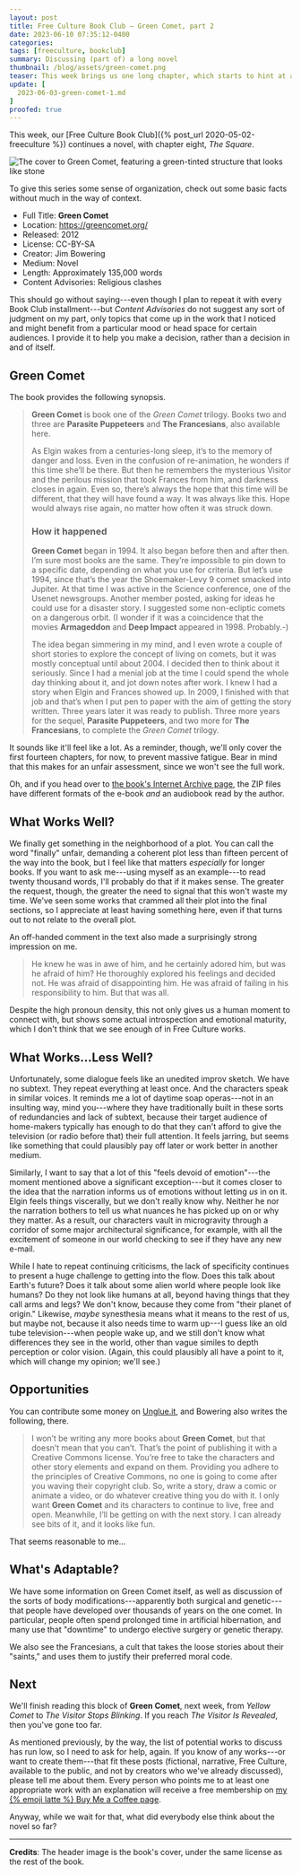 ```yaml
---
layout: post
title: Free Culture Book Club — Green Comet, part 2
date: 2023-06-10 07:35:12-0400
categories:
tags: [freeculture, bookclub]
summary: Discussing (part of) a long novel
thumbnail: /blog/assets/green-comet.png
teaser: This week brings us one long chapter, which starts to hint at a possible plot.
update: [
  2023-06-03-green-comet-1.md
]
proofed: true
---
```


This week, our [Free Culture Book Club]({% post_url 2020-05-02-freeculture %}) continues a novel, with chapter eight, *The Square*.

![The cover to Green Comet, featuring a green-tinted structure that looks like stone](/blog/assets/green-comet.png "Seems fairly literal, but sure.")

To give this series some sense of organization, check out some basic facts without much in the way of context.

 * Full Title:  **Green Comet**
 * Location:  <https://greencomet.org/>
 * Released:  2012
 * License:  CC-BY-SA
 * Creator:  Jim Bowering
 * Medium:  Novel
 * Length:  Approximately 135,000 words
 * Content Advisories:  Religious clashes

This should go without saying---even though I plan to repeat it with every Book Club installment---but *Content Advisories* do not suggest any sort of judgment on my part, only topics that come up in the work that I noticed and might benefit from a particular mood or head space for certain audiences.  I provide it to help you make a decision, rather than a decision in and of itself.

## Green Comet

The book provides the following synopsis.

 > **Green Comet** is book one of the *Green Comet* trilogy.  Books two and three are **Parasite Puppeteers** and **The Francesians**, also available here.
 >
 > As Elgin wakes from a centuries-long sleep, it’s to the memory of danger and loss. Even in the confusion of re-animation, he wonders if this time she’ll be there. But then he remembers the mysterious Visitor and the perilous mission that took Frances from him, and darkness closes in again. Even so, there’s always the hope that this time will be different, that they will have found a way. It was always like this. Hope would always rise again, no matter how often it was struck down.
 >
 > ### How it happened
 >
 > **Green Comet** began in 1994. It also began before then and after then. I’m sure most books are the same. They’re impossible to pin down to a specific date, depending on what you use for criteria. But let’s use 1994, since that’s the year the Shoemaker-Levy 9 comet smacked into Jupiter. At that time I was active in the Science conference, one of the Usenet newsgroups. Another member posted, asking for ideas he could use for a disaster story. I suggested some non-ecliptic comets on a dangerous orbit. (I wonder if it was a coincidence that the movies **Armageddon** and **Deep Impact** appeared in 1998. Probably.-)
 >
 > The idea began simmering in my mind, and I even wrote a couple of short stories to explore the concept of living on comets, but it was mostly conceptual until about 2004. I decided then to think about it seriously. Since I had a menial job at the time I could spend the whole day thinking about it, and jot down notes after work. I knew I had a story when Elgin and Frances showed up. In 2009, I finished with that job and that’s when I put pen to paper with the aim of getting the story written. Three years later it was ready to publish. Three more years for the sequel, **Parasite Puppeteers**, and two more for **The Francesians**, to complete the *Green Comet* trilogy.

It sounds like it'll feel like a lot.  As a reminder, though, we'll only cover the first fourteen chapters, for now, to prevent massive fatigue.  Bear in mind that this makes for an unfair assessment, since we won't see the full work.

Oh, and if you head over to [the book's Internet Archive page](https://archive.org/details/GreenComet), the ZIP files have different formats of the e-book *and* an audiobook read by the author.

## What Works Well?

We finally get something in the neighborhood of a plot.  You can call the word "finally" unfair, demanding a coherent plot less than fifteen percent of the way into the book, but I feel like that matters *especially* for longer books.  If you want to ask me---using myself as an example---to read twenty thousand words, I'll probably do that if it makes sense.  The greater the request, though, the greater the need to signal that this won't waste my time.  We've seen some works that crammed all their plot into the final sections, so I appreciate at least having something here, even if that turns out to not relate to the overall plot.

An off-handed comment in the text also made a surprisingly strong impression on me.

 > He knew he was in awe of him, and he certainly adored him, but was he afraid of him? He thoroughly explored his feelings and decided not. He was afraid of disappointing him. He was afraid of failing in his responsibility to him. But that was all.

Despite the high pronoun density, this not only gives us a human moment to connect with, but shows some actual introspection and emotional maturity, which I don't think that we see enough of in Free Culture works.

## What Works...Less Well?

Unfortunately, some dialogue feels like an unedited improv sketch.  We have no subtext.  They repeat everything at least once.  And the characters speak in similar voices.  It reminds me a lot of daytime soap operas---not in an insulting way, mind you---where they have traditionally built in these sorts of redundancies and lack of subtext, because their target audience of home-makers typically has enough to do that they can't afford to give the television (or radio before that) their full attention.  It feels jarring, but seems like something that could plausibly pay off later or work better in another medium.

Similarly, I want to say that a lot of this "feels devoid of emotion"---the moment mentioned above a significant exception---but it comes closer to the idea that the narration informs us of emotions without letting *us* in on it.  Elgin feels things viscerally, but we don't really know why.  Neither he nor the narration bothers to tell us what nuances he has picked up on or why they matter.  As a result, our characters vault in microgravity through a corridor of some major architectural significance, for example, with all the excitement of someone in our world checking to see if they have any new e-mail.

While I hate to repeat continuing criticisms, the lack of specificity continues to present a huge challenge to getting into the flow.  Does this talk about Earth's future?  Does it talk about some alien world where people look like humans?  Do they not look like humans at all, beyond having things that they call arms and legs?  We don't know, because they come from "their planet of origin."  Likewise, *maybe* synesthesia means what it means to the rest of us, but maybe not, because it also needs time to warm up---I guess like an old tube television---when people wake up, and we still don't know what differences they see in the world, other than vague similes to depth perception or color vision.  (Again, this could plausibly all have a point to it, which will change my opinion; we'll see.)

## Opportunities

You can contribute some money on [Unglue.it](https://unglue.it/work/128673/), and Bowering also writes the following, there.

 > I won’t be writing any more books about **Green Comet**, but that doesn’t mean that you can’t. That’s the point of publishing it with a Creative Commons license. You’re free to take the characters and other story elements and expand on them. Providing you adhere to the principles of Creative Commons, no one is going to come after you waving their copyright club. So, write a story, draw a comic or animate a video, or do whatever creative thing you do with it. I only want **Green Comet** and its characters to continue to live, free and open. Meanwhile, I’ll be getting on with the next story. I can already see bits of it, and it looks like fun.

That seems reasonable to me...

## What's Adaptable?

We have some information on Green Comet itself, as well as discussion of the sorts of body modifications---apparently both surgical and genetic---that people have developed over thousands of years on the one comet.  In particular, people often spend prolonged time in artificial hibernation, and many use that "downtime" to undergo elective surgery or genetic therapy.

We also see the Francesians, a cult that takes the loose stories about their "saints," and uses them to justify their preferred moral code.

## Next

We'll finish reading this block of **Green Comet**, next week, from *Yellow Comet* to *The Visitor Stops Blinking*.  If you reach *The Visitor Is Revealed*, then you've gone too far.

As mentioned previously, by the way, the list of potential works to discuss has run low, so I need to ask for help, again.  If you know of any works---or want to create them---that fit these posts (fictional, narrative, Free Culture, available to the public, and not by creators who we've already discussed), please tell me about them.  Every person who points me to at least one appropriate work with an explanation will receive a free membership on [my {% emoji latte %} Buy Me a Coffee page](https://buymeacoffee.com/jcolag).

Anyway, while we wait for that, what did everybody else think about the novel so far?

* * *

**Credits**:  The header image is the book's cover, under the same license as the rest of the book.
